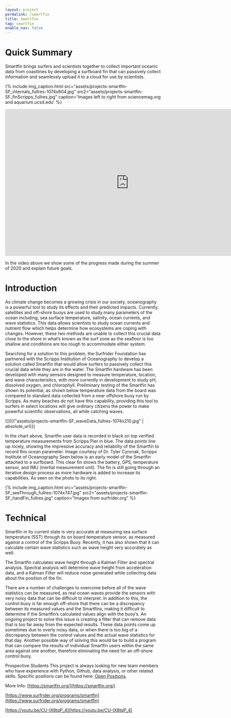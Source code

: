 ```yaml
---
layout: project
permalink: /smartfin
title: Smartfin
tag: smartfin
enable_nav: false
---
```

# Quick Summary
Smartfin brings surfers and scientists together to collect important oceanic data from coastlines by developing a surfboard fin that can passively collect information and seamlessly upload it to a cloud for use by scientists.

{% include 
    img_caption.html
    src="assets/projects-smartfin-SF_internals_fullres-1074x604.jpg"
    src2="assets/projects-smartfin-SF_finScripps_fullres.jpg"
    caption='Images left to right from sciencemag.org and aquarium.ucsd.edu'
%}

<!-- 

![]({{"assets/projects-smartfin-SF_internals_fullres-1074x604.jpg" | absolute_url}}) 

![]({{"assets/projects-smartfin-SF_finScripps_fullres.jpg" | absolute_url}})

Images left to right from [sciencemag.org](sciencemag.org) and [aquarium.ucsd.edu](aquarium.ucsd.edu) -->

<iframe width="800" height="475" src="https://www.youtube.com/embed/rY145HV-ReM" title="Smartfin: Surfing for Science" frameborder="0" allow="accelerometer; autoplay; clipboard-write; encrypted-media; gyroscope; picture-in-picture; web-share" referrerpolicy="strict-origin-when-cross-origin" allowfullscreen></iframe>

In the video above we show some of the progress made during the summer of 2020 and explain future goals.

# Introduction
As climate change becomes a growing crisis in our society, oceanography is a powerful tool to study its effects and their predicted impacts. Currently, satellites and off-shore buoys are used to study many parameters of the ocean including; sea surface temperature, salinity, ocean currents, and wave statistics. This data allows scientists to study ocean currents and nutrient flow which helps determine how ecosystems are coping with changes. However, these two methods are unable to collect this crucial data close to the shore in what’s known as the surf zone as the seafloor is too shallow and conditions are too rough to accommodate either system.

Searching for a solution to this problem, the Surfrider Foundation has partnered with the Scripps Institution of Oceanography to develop a solution called Smartfin that would allow surfers to passively collect this crucial data while they are in the water. The Smartfin hardware has been developed with many sensors designed to measure temperature, location, and wave characteristics, with more currently in development to study pH, dissolved oxygen, and chlorophyll. Preliminary testing of the Smartfin has shown its potential, as shown below temperature data from the board was compared to standard data collected from a near offshore buoy run by Scripps. As many beaches do not have this capability, providing this tool to surfers in select locations will give ordinary citizens the power to make powerful scientific observations, all while catching waves.


![]({{"assets/projects-smartfin-SF_waveData_fullres-1074x210.jpg" | absolute_url}})

In the chart above, Smartfin user data is recorded in black on top verified temperature measurements from Scripps Pier in blue. The data points line up nicely, showing the impressive accuracy and reliability of the Smartfin to record this ocean parameter.
Image courtesy of Dr. Tyler Cyronak, Scripps Institute of Oceanography
Seen below is an early model of the Smartfin attached to a surfboard. This clear fin shows the battery, GPS, temperature sensor, and IMU (inertial measurement unit). The fin is still going through an iterative design process as more hardware is added to increase its capabilities. As seen on the photo to its right.

{% include 
    img_caption.html
    src="assets/projects-smartfin-SF_seeThrough_fullres-1074x747.jpg"
    src2="assets/projects-smartfin-SF_handFin_fullres.jpg"
    caption="Images from surfrider.org"
%}

<!-- ![]({{"assets/projects-smartfin-SF_seeThrough_fullres-1074x747.jpg" | absolute_url}}) ![]({{"assets/projects-smartfin-SF_handFin_fullres.jpg" | absolute_url}})
Images from [surfrider.org](surfrider.org) -->

# Technical
Smartfin in its current state is very accurate at measuring sea surface temperature (SST) through its on board temperature sensor, as measured against a control of the Scripps Buoy. Recently, it has also shown that it can calculate certain wave statistics such as wave height very accurately as well.

The Smartfin calculates wave height through a Kalman Filter and spectral analysis. Spectral analysis will determine wave height from acceleration data, and a Kalman Filter will reduce noise generated while collecting data about the position of the fin.

There are a number of challenges to overcome before all of the wave statistics can be measured, as real ocean waves provide the sensors with very noisy data that can be difficult to interpret. In addition to this, the control buoy is far enough off-shore that there can be a discrepancy between its measured values and the Smartfins, making it difficult to determine if the Smartfin’s calculated values align with the buoy’s. An ongoing project to solve this issue is creating a filter that can remove data that is too far away from the expected results. These data points come up sometimes due to overly noisy data, or when there is too big of a discrepancy between the control values and the actual wave statistics for that day. Another possible way of solving this would be to build a program that can compare the results of individual Smartfin users within the same area against one another, therefore eliminating the need for an off-shore control buoy.

Prospective Students
This project is always looking for new team members who have experience with Python, Github, data analysis, or other related skills. Specific positions can be found here: [Open Positions](open-opportunities).

More Info:
[https://smartfin.org/](https://smartfin.org/)

[https://www.surfrider.org/programs/smartfin](https://www.surfrider.org/programs/smartfin)

[https://youtu.be/CU-IX8tqP_4](https://youtu.be/CU-IX8tqP_4)